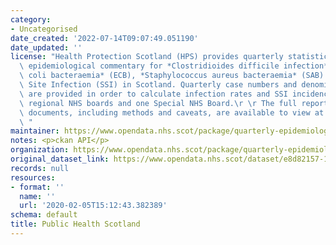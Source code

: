 ```yaml
---
category:
- Uncategorised
date_created: '2022-07-14T09:07:49.051190'
date_updated: ''
license: "Health Protection Scotland (HPS) provides quarterly statistics and a combined\
  \ epidemiological commentary for *Clostridioides difficile infection* (CDI), *Escherichia\
  \ coli bacteraemia* (ECB), *Staphylococcus aureus bacteraemia* (SAB) and  Surgical\
  \ Site Infection (SSI) in Scotland. Quarterly case numbers and denominator data\
  \ are provided in order to calculate infection rates and SSI incidence for the 14\
  \ regional NHS boards and one Special NHS Board.\r \r The full report and relevant\
  \ documents, including methods and caveats, are available to view at: https://www.hps.scot.nhs.uk/data/healthcare-associated-infection-quarterly-epidemiological-commentary/\r\
  \ "
maintainer: https://www.opendata.nhs.scot/package/quarterly-epidemiological-data-on-healthcare-associated-infections
notes: <p>ckan API</p>
organization: https://www.opendata.nhs.scot/package/quarterly-epidemiological-data-on-healthcare-associated-infections
original_dataset_link: https://www.opendata.nhs.scot/dataset/e8d82157-1870-4458-9dc0-0e17e113e6c1/resource/6d30b0c0-bdcf-4721-9d5c-bd7967c11bac/download/hai_quarterly_epi_od_2022_q1.csv
records: null
resources:
- format: ''
  name: ''
  url: '2020-02-05T15:12:43.382389'
schema: default
title: Public Health Scotland
---
```

